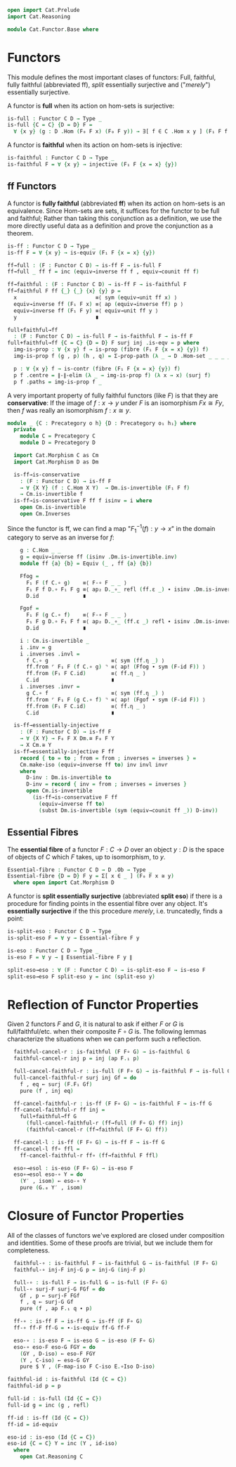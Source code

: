 ```agda
open import Cat.Prelude
import Cat.Reasoning

module Cat.Functor.Base where
```

<!--
```agda
private variable
  o h o₁ h₁ o₂ h₂ : Level
  C D E : Precategory o h
open Precategory
open Functor
```
-->

# Functors

This module defines the most important clases of functors: Full,
faithful, fully faithful (abbreviated ff), _split_ essentially
surjective and ("_merely_") essentially surjective.

A functor is **full** when its action on hom-sets is surjective:

```agda
is-full : Functor C D → Type _
is-full {C = C} {D = D} F =
  ∀ {x y} (g : D .Hom (F₀ F x) (F₀ F y)) → ∃[ f ∈ C .Hom x y ] (F₁ F f ≡ g)
```

A functor is **faithful** when its action on hom-sets is injective:

```agda
is-faithful : Functor C D → Type _
is-faithful F = ∀ {x y} → injective (F₁ F {x = x} {y})
```

## ff Functors

A functor is **fully faithful** (abbreviated **ff**) when its action on
hom-sets is an equivalence. Since Hom-sets are sets, it suffices for the
functor to be full and faithful; Rather than taking this conjunction as
a definition, we use the more directly useful data as a definition and
prove the conjunction as a theorem.

```agda
is-ff : Functor C D → Type _
is-ff F = ∀ {x y} → is-equiv (F₁ F {x = x} {y})

ff→full : (F : Functor C D) → is-ff F → is-full F
ff→full _ ff f = inc (equiv→inverse ff f , equiv→counit ff f)

ff→faithful : (F : Functor C D) → is-ff F → is-faithful F
ff→faithful F ff {_} {_} {x} {y} p =
  x                         ≡⟨ sym (equiv→unit ff x) ⟩
  equiv→inverse ff (F₁ F x) ≡⟨ ap (equiv→inverse ff) p ⟩
  equiv→inverse ff (F₁ F y) ≡⟨ equiv→unit ff y ⟩
  y                         ∎

full+faithful→ff
  : (F : Functor C D) → is-full F → is-faithful F → is-ff F
full+faithful→ff {C = C} {D = D} F surj inj .is-eqv = p where
  img-is-prop : ∀ {x y} f → is-prop (fibre (F₁ F {x = x} {y}) f)
  img-is-prop f (g , p) (h , q) = Σ-prop-path (λ _ → D .Hom-set _ _ _ _) (inj (p ∙ sym q))

  p : ∀ {x y} f → is-contr (fibre (F₁ F {x = x} {y}) f)
  p f .centre = ∥-∥-elim (λ _ → img-is-prop f) (λ x → x) (surj f)
  p f .paths = img-is-prop f _
```

A very important property of fully faithful functors (like $F$) is that
they are **conservative**: If the image of $f : x \to y$ under $F$ is an
isomorphism $Fx \cong Fy$, then $f$ was really an isomorphism $f : x
\cong y$.

```agda
module _ {C : Precategory o h} {D : Precategory o₁ h₁} where
  private
    module C = Precategory C
    module D = Precategory D

  import Cat.Morphism C as Cm
  import Cat.Morphism D as Dm

  is-ff→is-conservative
    : (F : Functor C D) → is-ff F
    → ∀ {X Y} (f : C.Hom X Y)  → Dm.is-invertible (F₁ F f)
    → Cm.is-invertible f
  is-ff→is-conservative F ff f isinv = i where
    open Cm.is-invertible
    open Cm.Inverses
```

Since the functor is ff, we can find a map "$F_1^{-1}(f) : y \to x$" in
the domain category to serve as an inverse for $f$:

```agda
    g : C.Hom _ _
    g = equiv→inverse ff (isinv .Dm.is-invertible.inv)
    module ff {a} {b} = Equiv (_ , ff {a} {b})

    Ffog =
      F₁ F (f C.∘ g)    ≡⟨ F-∘ F _ _ ⟩
      F₁ F f D.∘ F₁ F g ≡⟨ ap₂ D._∘_ refl (ff.ε _) ∙ isinv .Dm.is-invertible.invl ⟩
      D.id              ∎

    Fgof =
      F₁ F (g C.∘ f)    ≡⟨ F-∘ F _ _ ⟩
      F₁ F g D.∘ F₁ F f ≡⟨ ap₂ D._∘_ (ff.ε _) refl ∙ isinv .Dm.is-invertible.invr ⟩
      D.id              ∎

    i : Cm.is-invertible _
    i .inv = g
    i .inverses .invl =
      f C.∘ g                    ≡⟨ sym (ff.η _) ⟩
      ff.from ⌜ F₁ F (f C.∘ g) ⌝ ≡⟨ ap! (Ffog ∙ sym (F-id F)) ⟩
      ff.from (F₁ F C.id)        ≡⟨ ff.η _ ⟩
      C.id                       ∎
    i .inverses .invr =
      g C.∘ f                    ≡⟨ sym (ff.η _) ⟩
      ff.from ⌜ F₁ F (g C.∘ f) ⌝ ≡⟨ ap! (Fgof ∙ sym (F-id F)) ⟩
      ff.from (F₁ F C.id)        ≡⟨ ff.η _ ⟩
      C.id                       ∎

  is-ff→essentially-injective
    : (F : Functor C D) → is-ff F
    → ∀ {X Y} → F₀ F X Dm.≅ F₀ F Y
    → X Cm.≅ Y
  is-ff→essentially-injective F ff
    record { to = to ; from = from ; inverses = inverses } =
    Cm.make-iso (equiv→inverse ff to) inv invl invr
    where
      D-inv : Dm.is-invertible to
      D-inv = record { inv = from ; inverses = inverses }
      open Cm.is-invertible
        (is-ff→is-conservative F ff
          (equiv→inverse ff to)
          (subst Dm.is-invertible (sym (equiv→counit ff _)) D-inv))
```

## Essential Fibres

The **essential fibre** of a functor $F : C \to D$ over an object $y :
D$ is the space of objects of $C$ which $F$ takes, up to isomorphism, to
$y$.

```agda
Essential-fibre : Functor C D → D .Ob → Type _
Essential-fibre {D = D} F y = Σ[ x ∈ _ ] (F₀ F x ≅ y)
  where open import Cat.Morphism D
```

A functor is **split essentially surjective** (abbreviated **split
eso**) if there is a procedure for finding points in the essential fibre
over any object. It's **essentially surjective** if the this procedure
_merely_, i.e. truncatedly, finds a point:

```agda
is-split-eso : Functor C D → Type _
is-split-eso F = ∀ y → Essential-fibre F y

is-eso : Functor C D → Type _
is-eso F = ∀ y → ∥ Essential-fibre F y ∥

split-eso→eso : ∀ (F : Functor C D) → is-split-eso F → is-eso F
split-eso→eso F split-eso y = inc (split-eso y)
```

<!--
```agda
module _ {C : Precategory o h} {D : Precategory o₁ h₁} where
  import Cat.Reasoning C as C
  import Cat.Reasoning D as D

  F-map-iso : ∀ {x y} (F : Functor C D) → x C.≅ y → F₀ F x D.≅ F₀ F y
  F-map-iso F x =
    D.make-iso (F₁ F x.to) (F₁ F x.from)
      (sym (F-∘ F _ _) ·· ap (F₁ F) x.invl ·· F-id F)
      (sym (F-∘ F _ _) ·· ap (F₁ F) x.invr ·· F-id F)
    where module x = C._≅_ x

  F-map-invertible : ∀ {x y} (F : Functor C D) {f : C.Hom x y} → C.is-invertible f → D.is-invertible (F₁ F f)
  F-map-invertible F inv =
    D.make-invertible (F₁ F _)
      (sym (F-∘ F _ _) ·· ap (F₁ F) x.invl ·· F-id F)
      (sym (F-∘ F _ _) ·· ap (F₁ F) x.invr ·· F-id F)
    where module x = C.is-invertible inv

  open import Cat.Univalent

  F-map-path : ∀ {x y} (F : Functor C D) (i : x C.≅ y)
             → (ccat : is-category C)
             → (dcat : is-category D)
             → ap (F₀ F) (Univalent.iso→path ccat i) ≡ Univalent.iso→path dcat (F-map-iso F i)
  F-map-path F i ccat dcat =
    Univalent.J-iso ccat
      (λ B p → ap (F₀ F) (Univalent.iso→path ccat p) ≡ Univalent.iso→path dcat (F-map-iso F p))
      idc
      i
    where abstract
      idc : ∀ {x} → ap (F₀ F) (Univalent.iso→path ccat (C.id-iso {x}) )
          ≡ Univalent.iso→path dcat (F-map-iso F C.id-iso)
      idc =
        ap (F₀ F) ⌜ Univalent.iso→path ccat C.id-iso ⌝ ≡⟨ ap! (Univalent.iso→path-id ccat) ⟩
        ap (F₀ F) refl                                 ≡˘⟨ Univalent.path→iso→path dcat _ ⟩
        Univalent.iso→path dcat ⌜ path→iso refl ⌝      ≡⟨ ap! (D.≅-pathp refl refl (transport-refl _ ∙ sym (F-id F))) ⟩
        Univalent.iso→path dcat (F-map-iso F C.id-iso) ∎

  ap-F₀-to-iso
    : ∀ (F : Functor C D) {y z : C .Ob}
    → (p : y ≡ z) → path→iso (ap (F₀ F) p) ≡ F-map-iso F (path→iso p)
  ap-F₀-to-iso F =
    J (λ _ p → path→iso (ap (F₀ F) p) ≡ F-map-iso F (path→iso p))
      (D.≅-pathp _ _
        (transport-refl _ ·· sym (F .F-id) ·· ap (F .F₁) (sym (transport-refl _))))

  is-ff→F-map-iso-is-equiv
    : (F : Functor C D) → is-ff F
    → ∀ {X Y} → is-equiv (F-map-iso {X} {Y} F)
  is-ff→F-map-iso-is-equiv F ff = is-iso→is-equiv isom where
    isom : is-iso _
    isom .is-iso.inv = is-ff→essentially-injective F ff
    isom .is-iso.rinv x = D.≅-pathp refl refl (equiv→counit ff _)
    isom .is-iso.linv x = C.≅-pathp refl refl (equiv→unit ff _)
```
-->


<!--
```agda
module _ (F : Functor D E) (G : Functor C D) where
  private
    module C = Cat.Reasoning C
    module D = Cat.Reasoning D
    module E = Cat.Reasoning E
    module F = Functor F
    module G = Functor G
```
-->

# Reflection of Functor Properties

Given 2 functors $F$ and $G$, it is natural to ask if either $F$ or $G$
is full/faithful/etc. when their composite $F \circ G$ is. The following
lemmas characterize the situations when we can perform such a reflection.

```agda
  faithful-cancel-r : is-faithful (F F∘ G) → is-faithful G
  faithful-cancel-r inj p = inj (ap F.₁ p)

  full-cancel-faithful-r : is-full (F F∘ G) → is-faithful F → is-full G
  full-cancel-faithful-r surj inj Gf = do
    f , eq ← surj (F.F₁ Gf)
    pure (f , inj eq)

  ff-cancel-faithful-r : is-ff (F F∘ G) → is-faithful F → is-ff G
  ff-cancel-faithful-r ff inj =
    full+faithful→ff G
      (full-cancel-faithful-r (ff→full (F F∘ G) ff) inj)
      (faithful-cancel-r (ff→faithful (F F∘ G) ff))

  ff-cancel-l : is-ff (F F∘ G) → is-ff F → is-ff G
  ff-cancel-l ff∘ ffl =
    ff-cancel-faithful-r ff∘ (ff→faithful F ffl)

  eso∘→esol : is-eso (F F∘ G) → is-eso F
  eso∘→esol eso-∘ Y = do
    (Y′ , isom) ← eso-∘ Y
    pure (G.₀ Y′ , isom)
```

# Closure of Functor Properties

All of the classes of functors we've explored are closed under
composition and identities. Some of these proofs are trivial, but
we include them for completeness.

```agda
  faithful-∘ : is-faithful F → is-faithful G → is-faithful (F F∘ G)
  faithful-∘ inj-F inj-G p = inj-G (inj-F p)

  full-∘ : is-full F → is-full G → is-full (F F∘ G)
  full-∘ surj-F surj-G FGf = do
    Gf , p ← surj-F FGf
    f , q ← surj-G Gf
    pure (f , ap F.₁ q ∙ p)

  ff-∘ : is-ff F → is-ff G → is-ff (F F∘ G)
  ff-∘ ff-F ff-G = ∙-is-equiv ff-G ff-F

  eso-∘ : is-eso F → is-eso G → is-eso (F F∘ G)
  eso-∘ eso-F eso-G FGY = do
    (GY , D-iso) ← eso-F FGY
    (Y , C-iso) ← eso-G GY
    pure $ Y , (F-map-iso F C-iso E.∘Iso D-iso)

faithful-id : is-faithful (Id {C = C})
faithful-id p = p

full-id : is-full (Id {C = C})
full-id g = inc (g , refl)

ff-id : is-ff (Id {C = C})
ff-id = id-equiv

eso-id : is-eso (Id {C = C})
eso-id {C = C} Y = inc (Y , id-iso)
  where
    open Cat.Reasoning C
```
